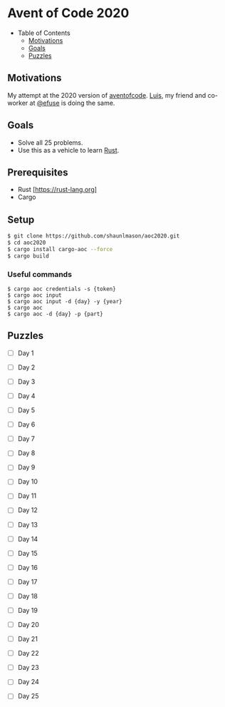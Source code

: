 # Avent of Code 2020

- Table of Contents
  - [Motivations](#motivations)
  - [Goals](#goals)
  - [Puzzles](#puzzles)

## Motivations
My attempt at the 2020 version of [aventofcode](https://adventofcode.com/2019). [Luis](https://github.com/luiscarlin/), my friend and co-worker at [@efuse](https://github.com/eFuse-Inc/) is doing the same.

## Goals
- Solve all 25 problems.
- Use this as a vehicle to learn [Rust](https://www.rust-lang.org/).

## Prerequisites
- Rust [https://rust-lang.org]
- Cargo

## Setup
```bash
$ git clone https://github.com/shaunlmason/aoc2020.git
$ cd aoc2020
$ cargo install cargo-aoc --force
$ cargo build
```

### Useful commands
```
$ cargo aoc credentials -s {token}
$ cargo aoc input
$ cargo aoc input -d {day} -y {year}
$ cargo aoc
$ cargo aoc -d {day} -p {part}
```

##  Puzzles
- [ ] Day 1
- [ ] Day 2
- [ ] Day 3
- [ ] Day 4
- [ ] Day 5
- [ ] Day 6
- [ ] Day 7
- [ ] Day 8
- [ ] Day 9
- [ ] Day 10
- [ ] Day 11
- [ ] Day 12
- [ ] Day 13
- [ ] Day 14
- [ ] Day 15
- [ ] Day 16
- [ ] Day 17
- [ ] Day 18
- [ ] Day 19
- [ ] Day 20
- [ ] Day 21
- [ ] Day 22
- [ ] Day 23
- [ ] Day 24
- [ ] Day 25

